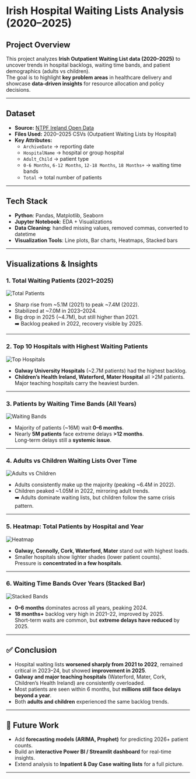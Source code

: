 #  Irish Hospital Waiting Lists Analysis (2020–2025)

##  Project Overview
This project analyzes **Irish Outpatient Waiting List data (2020–2025)** to uncover trends in hospital backlogs, waiting time bands, and patient demographics (adults vs children).  
The goal is to highlight **key problem areas** in healthcare delivery and showcase **data-driven insights** for resource allocation and policy decisions.

---

##  Dataset
- **Source:** [NTPF Ireland Open Data](https://www.ntpf.ie/waiting-list-data/open-data/)  
- **Files Used:** 2020–2025 CSVs (Outpatient Waiting Lists by Hospital)  
- **Key Attributes:**
  - `ArchiveDate` → reporting date  
  - `HospitalName` → hospital or group hospital  
  - `Adult_Child` → patient type  
  - `0-6 Months`, `6-12 Months`, `12-18 Months`, `18 Months+` → waiting time bands  
  - `Total` → total number of patients  

---

##  Tech Stack
- **Python**: Pandas, Matplotlib, Seaborn  
- **Jupyter Notebook**: EDA + Visualizations  
- **Data Cleaning**: handled missing values, removed commas, converted to datetime  
- **Visualization Tools**: Line plots, Bar charts, Heatmaps, Stacked bars  

---

##  Visualizations & Insights

### 1. Total Waiting Patients (2021–2025)
![Total Patients](images/total_patients.png)  
- Sharp rise from ~5.1M (2021) to peak ~7.4M (2022).  
- Stabilized at ~7.0M in 2023–2024.  
- Big drop in 2025 (~4.7M), but still higher than 2021.  
➡️ Backlog peaked in 2022, recovery visible by 2025.  

---

### 2. Top 10 Hospitals with Highest Waiting Patients
![Top Hospitals](images/top_hospitals.png)  
- **Galway University Hospitals** (~2.7M patients) had the highest backlog.  
- **Children’s Health Ireland, Waterford, Mater Hospital** all >2M patients.  
   Major teaching hospitals carry the heaviest burden.  

---

### 3. Patients by Waiting Time Bands (All Years)
![Waiting Bands](images/waiting_bands.png)  
- Majority of patients (~16M) wait **0–6 months**.  
- Nearly **5M patients** face extreme delays **>12 months**.  
   Long-term delays still a **systemic issue**.  

---

### 4. Adults vs Children Waiting Lists Over Time
![Adults vs Children](images/adults_vs_children.png)  
- Adults consistently make up the majority (peaking ~6.4M in 2022).  
- Children peaked ~1.05M in 2022, mirroring adult trends.  
➡️ Adults dominate waiting lists, but children follow the same crisis pattern.  

---

### 5. Heatmap: Total Patients by Hospital and Year
![Heatmap](images/hospital_heatmap.png)  
- **Galway, Connolly, Cork, Waterford, Mater** stand out with highest loads.  
- Smaller hospitals show lighter shades (lower patient counts).  
   Pressure is **concentrated in a few hospitals**.  

---

### 6. Waiting Time Bands Over Years (Stacked Bar)
![Stacked Bands](images/waiting_bands_yearly.png)  
- **0–6 months** dominates across all years, peaking 2024.  
- **18 months+** backlog very high in 2021–22, improved by 2025.  
   Short-term waits are common, but **extreme delays have reduced** by 2025.  

---

## ✅ Conclusion
- Hospital waiting lists **worsened sharply from 2021 to 2022**, remained critical in 2023–24, but showed **improvement in 2025**.  
- **Galway and major teaching hospitals** (Waterford, Mater, Cork, Children’s Health Ireland) are consistently overloaded.  
- Most patients are seen within 6 months, but **millions still face delays beyond a year**.  
- Both **adults and children** experienced the same backlog trends.  

---

## 🔮 Future Work
- Add **forecasting models (ARIMA, Prophet)** for predicting 2026+ patient counts.  
- Build an **interactive Power BI / Streamlit dashboard** for real-time insights.  
- Extend analysis to **Inpatient & Day Case waiting lists** for a full picture.  

---
